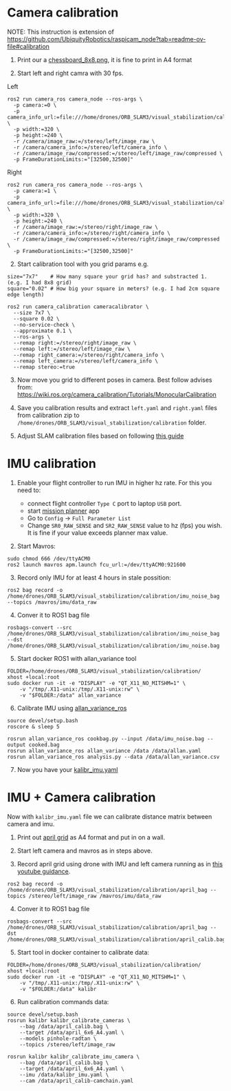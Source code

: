# Camera calibration

NOTE: This instruction is extension of https://github.com/UbiquityRobotics/raspicam_node?tab=readme-ov-file#calibration

1. Print our a [chessboard_8x8.png](./print/chessboard_8x8.png), it is fine to print in A4 format

2. Start left and right camra with 30 fps.

Left
```
ros2 run camera_ros camera_node --ros-args \
  -p camera:=0 \
  -p camera_info_url:=file:///home/drones/ORB_SLAM3/visual_stabilization/calibration/left.yaml \
  -p width:=320 \
  -p height:=240 \
  -r /camera/image_raw:=/stereo/left/image_raw \
  -r /camera/camera_info:=/stereo/left/camera_info \
  -r /camera/image_raw/compressed:=/stereo/left/image_raw/compressed \
  -p FrameDurationLimits:="[32500,32500]"
```

Right
```
ros2 run camera_ros camera_node --ros-args \
  -p camera:=1 \
  -p camera_info_url:=file:///home/drones/ORB_SLAM3/visual_stabilization/calibration/right.yaml \
  -p width:=320 \
  -p height:=240 \
  -r /camera/image_raw:=/stereo/right/image_raw \
  -r /camera/camera_info:=/stereo/right/camera_info \
  -r /camera/image_raw/compressed:=/stereo/right/image_raw/compressed \
  -p FrameDurationLimits:="[32500,32500]"
```

2. Start calibration tool with you grid params e.g.

```
size="7x7"    # How many square your grid has? and substracted 1. (e.g. I had 8x8 grid)
square="0.02" # How big your square in meters? (e.g. I had 2cm square edge length)
```

```
ros2 run camera_calibration cameracalibrator \
  --size 7x7 \
  --square 0.02 \
  --no-service-check \
  --approximate 0.1 \
  --ros-args \
  --remap right:=/stereo/right/image_raw \
  --remap left:=/stereo/left/image_raw \
  --remap right_camera:=/stereo/right/camera_info \
  --remap left_camera:=/stereo/left/camera_info \
  --remap stereo:=true
```

3. Now move you grid to different poses in camera. Best follow advises from: https://wiki.ros.org/camera_calibration/Tutorials/MonocularCalibration

4. Save you calibration results and extract `left.yaml` and `right.yaml` files from calibration zip to `/home/drones/ORB_SLAM3/visual_stabilization/calibration` folder.

5. Adjust SLAM calibration files based on following [this guide](./camera_calimration_to_yaml.md)

# IMU calibration

1. Enable your flight controller to run IMU in higher hz rate. For this you need to:
    - connect flight controller `Type C` port to laptop `USB` port.
    - start [mission planner](https://ardupilot.org/planner/docs/mission-planner-installation.html) app
    - Go to `Config` -> `Full Parameter List`
    - Change `SR0_RAW_SENSE` and `SR2_RAW_SENSE` value to hz (fps) you wish. It is fine if your value exceeds planner max value.

2. Start Mavros:
```
sudo chmod 666 /dev/ttyACM0
ros2 launch mavros apm.launch fcu_url:=/dev/ttyACM0:921600
```

3. Record only IMU for at least 4 hours in stale possition:

```
ros2 bag record -o /home/drones/ORB_SLAM3/visual_stabilization/calibration/imu_noise_bag --topics /mavros/imu/data_raw
```

4. Conver it to ROS1 bag file
```
rosbags-convert --src /home/drones/ORB_SLAM3/visual_stabilization/calibration/imu_noise_bag --dst /home/drones/ORB_SLAM3/visual_stabilization/calibration/imu_noise.bag
```

5. Start docker ROS1 with allan_variance tool

```
FOLDER=/home/drones/ORB_SLAM3/visual_stabilization/calibration/
xhost +local:root
sudo docker run -it -e "DISPLAY" -e "QT_X11_NO_MITSHM=1" \
    -v "/tmp/.X11-unix:/tmp/.X11-unix:rw" \
    -v "$FOLDER:/data" allan_variance
```

6. Calibrate IMU using [allan_variance_ros](https://github.com/ori-drs/allan_variance_ros)

```
source devel/setup.bash
roscore & sleep 5

rosrun allan_variance_ros cookbag.py --input /data/imu_noise.bag --output cooked.bag
rosrun allan_variance_ros allan_variance /data /data/allan.yaml
rosrun allan_variance_ros analysis.py --data /data/allan_variance.csv
```

7. Now you have your [kalibr_imu.yaml](./visual_stabilization/calibration/kalibr_imu.yaml)

# IMU + Camera calibration

Now with `kalibr_imu.yaml` file we can calibrate distance matrix between camera and imu.

1. Print out [april grid](./print/april_6x6.pdf) as A4 format and put in on a wall.

2. Start left camera and mavros as in steps above.

3. Record april grid using drone with IMU and left camera running as in [this youtube guidance](https://www.youtube.com/watch?app=desktop&v=puNXsnrYWTY&ab_channel=SimpleKernel).

```
ros2 bag record -o /home/drones/ORB_SLAM3/visual_stabilization/calibration/april_bag --topics /stereo/left/image_raw /mavros/imu/data_raw
```

4. Conver it to ROS1 bag file

```
rosbags-convert --src /home/drones/ORB_SLAM3/visual_stabilization/calibration/april_bag --dst /home/drones/ORB_SLAM3/visual_stabilization/calibration/april_calib.bag
```

5. Start tool in docker container to calibrate data:

```
FOLDER=/home/drones/ORB_SLAM3/visual_stabilization/calibration/
xhost +local:root
sudo docker run -it -e "DISPLAY" -e "QT_X11_NO_MITSHM=1" \
    -v "/tmp/.X11-unix:/tmp/.X11-unix:rw" \
    -v "$FOLDER:/data" kalibr
```

6. Run calibration commands data:

```
source devel/setup.bash
rosrun kalibr kalibr_calibrate_cameras \
    --bag /data/april_calib.bag \
    --target /data/april_6x6_A4.yaml \
    --models pinhole-radtan \
    --topics /stereo/left/image_raw

rosrun kalibr kalibr_calibrate_imu_camera \
    --bag /data/april_calib.bag \
    --target /data/april_6x6_A4.yaml \
    --imu /data/kalibr_imu.yaml \
    --cam /data/april_calib-camchain.yaml
```